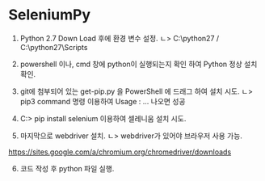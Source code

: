 # SeleniumPy

1. Python 2.7 Down Load 후에 환경 변수 설정.
 ㄴ>  C:\python27  / C:\python27\Scripts
 
2. powershell 이나, cmd 창에 python이 실행되는지 확인 하여 Python 정상 설치 확인.

3. git에 첨부되어 있는 get-pip.py 을 PowerShell 에 드래그 하여 설치 시도.
   ㄴ> pip3 command 명령 이용하여 Usage : ... 나오면 성공
   
4. C:\> pip install selenium 이용하여 셀레니움 설치 시도.

5. 마지막으로 webdriver 설치.
   ㄴ> webdriver가 있어야 브라우저 사용 가능.
   
https://sites.google.com/a/chromium.org/chromedriver/downloads 

6. 코드 작성 후 python 파일 실행.
